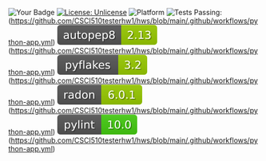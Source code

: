 ![Your Badge](https://img.shields.io/badge/language-python-blue)
[![License: Unlicense](https://img.shields.io/badge/license-Unlicense-blue.svg)](http://unlicense.org/)
![Platform](https://img.shields.io/badge/platform-linux-blue.svg)
![Tests Passing:](https://github.com/CSCI510testerhw1/hws/actions/workflows/python-app.yml/badge.svg) (https://github.com/CSCI510testerhw1/hws/blob/main/.github/workflows/python-app.yml)
![Autopep8:](./hw2/autopep8.svg) (https://github.com/CSCI510testerhw1/hws/blob/main/.github/workflows/python-app.yml)
![Pyflakes:](./hw2/pyflakes.svg) (https://github.com/CSCI510testerhw1/hws/blob/main/.github/workflows/python-app.yml)
![Radon:](./hw2/radon.svg) (https://github.com/CSCI510testerhw1/hws/blob/main/.github/workflows/python-app.yml)
![Pylint:](./hw2/ppylint.svg) (https://github.com/CSCI510testerhw1/hws/blob/main/.github/workflows/python-app.yml)
